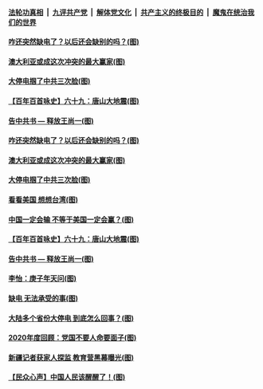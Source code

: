 

####  [法轮功真相](../../../../basic/blob/master/README.md?t=12240631) &nbsp;|&nbsp; [九评共产党](../../../../9ping.md/blob/master/README.md?t=12240631) &nbsp;|&nbsp; [解体党文化](../../../../jtdwh.md/blob/master/README.md?t=12240631)  &nbsp;|&nbsp; [共产主义的终极目的](../../../../gczydzjmd.md/blob/master/README.md?t=12240631) &nbsp;|&nbsp; [魔鬼在统治我们的世界](../../../../mgztzwmdsj.md/blob/master/README.md?t=12240631) 


#### [咋还突然缺电了？以后还会缺别的吗？(图)](../pages/p4/956716.md?t=12240631) 

#### [澳大利亚或成这次冲突的最大赢家(图)](../pages/p4/956724.md?t=12240631) 

#### [大停电掴了中共三次脸(图)](../pages/p4/956729.md?t=12240631) 

#### [【百年百首咏史】六十九：唐山大地震(图)](../pages/p4/956719.md?t=12240631) 

#### [告中共书 — 释放王尚一(图)](../pages/p4/956163.md?t=12240631) 



#### [咋还突然缺电了？以后还会缺别的吗？(图)](../pages/p4/956716.md?t=12240631) 

#### [澳大利亚或成这次冲突的最大赢家(图)](../pages/p4/956724.md?t=12240631) 

#### [大停电掴了中共三次脸(图)](../pages/p4/956729.md?t=12240631) 

#### [看看美国 想想台湾(图)](../pages/p4/956723.md?t=12240631) 

#### [中国一定会输 不等于美国一定会赢？(图)](../pages/p4/956720.md?t=12240631) 

#### [【百年百首咏史】六十九：唐山大地震(图)](../pages/p4/956719.md?t=12240631) 

#### [告中共书 — 释放王尚一(图)](../pages/p4/956163.md?t=12240631) 



#### [李怡：庚子年天问(图)](../pages/p4/956601.md?t=12240631) 

#### [缺电 无法承受的事(图)](../pages/p4/956604.md?t=12240631) 

#### [大陆多个省份大停电 到底怎么回事？(图)](../pages/p4/956600.md?t=12240631) 

#### [2020年度回顾：党国不要人命要面子(图)](../pages/p4/956598.md?t=12240631) 




#### [新疆记者获家人探监 教育营黑幕曝光(图)](../pages/p4/956517.md?t=12240631) 

#### [【民众心声】中国人民该醒醒了！(图)](../pages/p4/956239.md?t=12240631) 

